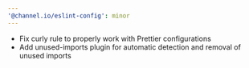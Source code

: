 ```yaml
---
'@channel.io/eslint-config': minor
---
```


- Fix curly rule to properly work with Prettier configurations
- Add unused-imports plugin for automatic detection and removal of unused imports
